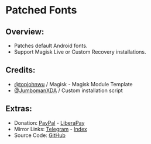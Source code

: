 # Patched Fonts

## Overview:
- Patches default Android fonts.
- Support Magisk Live or Custom Recovery installations.

## Credits:
- [@topjohnwu](https://github.com/topjohnwu) / Magisk - Magisk Module Template
- [@JumbomanXDA](https://github.com/JumbomanXDA) / Custom installation script

## Extras:
- Donation: [PayPal](https://paypal.me/gloeyisk) - [LiberaPay](https://liberapay.com/gloeyisk)
- Mirror Links: [Telegram](https://t.me/gldppc) - [Index](https://kutt.it/Wt3rr4)
- Source Code: [GitHub](https://github.com/gloeyisk/patched-fonts)   
